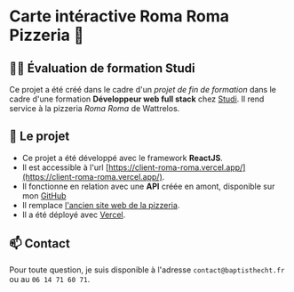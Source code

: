 # Carte intéractive Roma Roma Pizzeria 🍕

## 👩‍💻 Évaluation de formation Studi
Ce projet a été créé dans le cadre d'un *projet de fin de formation* dans le cadre d'une formation **Développeur web full stack** chez [Studi](https://www.studi.com/fr/formation/developpement/graduate-developpeur-web-full-stack).
Il rend service à la pizzeria *Roma Roma* de Wattrelos.
  

## 🚀 Le projet

* Ce projet a été développé avec le framework **ReactJS**.
* Il est accessible à l'url [https://client-roma-roma.vercel.app/](https://client-roma-roma.vercel.app/).
* Il fonctionne en relation avec une **API** créée en amont, disponible sur mon [GitHub](https://github.com/baptisthecht/api-roma-roma)
* Il remplace   [l'ancien site web de la pizzeria](https://roma-roma-pizzeria.com/).
* Il a été déployé avec [Vercel](https://https://vercel.com/).



## 📫 Contact

Pour toute question, je suis disponible à l'adresse `contact@baptisthecht.fr` ou au `06 14 71 60 71`.

